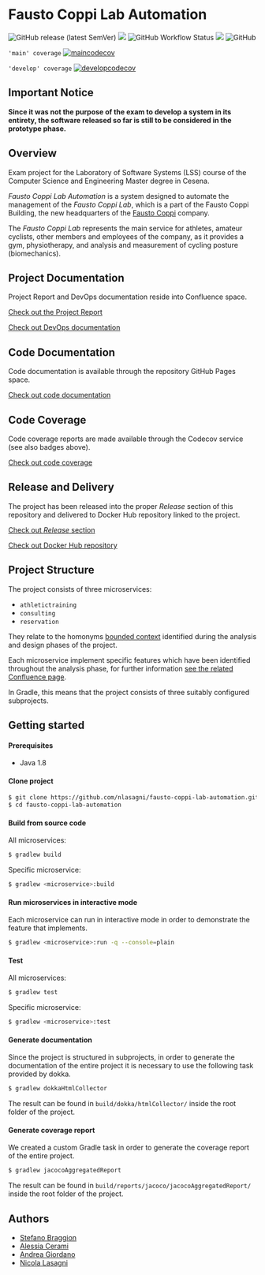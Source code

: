 # Fausto Coppi Lab Automation

![GitHub release (latest SemVer)](https://img.shields.io/github/v/release/nlasagni/fausto-coppi-lab-automation)
<a href="https://hub.docker.com/r/sbraggion/fausto-coppi-lab-automation/tags?page=1&ordering=last_updated"><img src="https://img.shields.io/badge/delivery-Docker%20Hub-blue.svg"/></a>
![GitHub Workflow Status](https://img.shields.io/github/workflow/status/nlasagni/fausto-coppi-lab-automation/workflow)
<a href="https://nlasagni.github.io/fausto-coppi-lab-automation/fausto-coppi-lab-automation/"><img src="https://img.shields.io/badge/docs%20by-Dokka-green.svg"/></a>
![GitHub](https://img.shields.io/github/license/nlasagni/fausto-coppi-lab-automation)

`'main' coverage` [![maincodecov](https://codecov.io/gh/nlasagni/fausto-coppi-lab-automation/branch/main/graph/badge.svg)](https://codecov.io/gh/nlasagni/fausto-coppi-lab-automation/branch/main)

`'develop' coverage` [![developcodecov](https://codecov.io/gh/nlasagni/fausto-coppi-lab-automation/branch/develop/graph/badge.svg)](https://codecov.io/gh/nlasagni/fausto-coppi-lab-automation/branch/develop)

## Important Notice

**Since it was not the purpose of the exam to develop a system in its entirety, the software released so far is still 
to be considered in the prototype phase.**

## Overview

Exam project for the Laboratory of Software Systems (LSS) course of the Computer Science and Engineering Master degree 
in Cesena. 

*Fausto Coppi Lab Automation* is a system designed to automate the management of the *Fausto Coppi Lab*, which is a
part of the Fausto Coppi Building, the new headquarters of the [Fausto Coppi](https://gcfaustocoppi.it/) company.

The *Fausto Coppi Lab* represents the main service for athletes, amateur cyclists, other members and employees of the 
company, as it provides a gym, physiotherapy, and analysis and measurement of cycling posture (biomechanics).

## Project Documentation

Project Report and DevOps documentation reside into Confluence space.

[Check out the Project Report](https://stefanobraggion.atlassian.net/wiki/spaces/LSS/overview)

[Check out DevOps documentation](https://stefanobraggion.atlassian.net/l/c/qVfgiRaV "Confluence DevOps page")

## Code Documentation

Code documentation is available through the repository GitHub Pages space.

[Check out code documentation](https://nlasagni.github.io/fausto-coppi-lab-automation/fausto-coppi-lab-automation/)

## Code Coverage

Code coverage reports are made available through the Codecov service (see also badges above).

[Check out code coverage](https://app.codecov.io/gh/nlasagni/fausto-coppi-lab-automation)

## Release and Delivery

The project has been released into the proper *Release* section of this repository and delivered to Docker Hub 
repository linked to the project.

[Check out *Release* section](https://github.com/nlasagni/deleteme-fcla/releases)

[Check out Docker Hub repository](https://hub.docker.com/r/sbraggion/fausto-coppi-lab-automation/tags?page=1&ordering=last_updated)

## Project Structure

The project consists of three microservices:

- `athletictraining`
- `consulting`
- `reservation`

They relate to the homonyms [bounded context](https://stefanobraggion.atlassian.net/l/c/WhJSfiwp) identified during the 
analysis and design phases of the project.

Each microservice implement specific features which have been identified throughout the analysis phase, 
for further information [see the related Confluence page](https://stefanobraggion.atlassian.net/l/c/1zHykXhG).

In Gradle, this means that the project consists of three suitably configured subprojects.

## Getting started

#### Prerequisites

- Java 1.8

#### Clone project

```bash
$ git clone https://github.com/nlasagni/fausto-coppi-lab-automation.git
$ cd fausto-coppi-lab-automation
```

#### Build from source code

All microservices:

```bash
$ gradlew build
```

Specific microservice:

```bash
$ gradlew <microservice>:build
```

#### Run microservices in interactive mode

Each microservice can run in interactive mode in order to demonstrate the feature that implements.

```bash
$ gradlew <microservice>:run -q --console=plain
```

#### Test

All microservices:

```bash
$ gradlew test
```

Specific microservice:

```bash
$ gradlew <microservice>:test
```

#### Generate documentation

Since the project is structured in subprojects, in order to generate the documentation of the entire project 
it is necessary to use the following task provided by dokka.

```bash
$ gradlew dokkaHtmlCollector
```

The result can be found in `build/dokka/htmlCollector/` inside the root folder 
of the project.

#### Generate coverage report

We created a custom Gradle task in order to generate the coverage report of the entire project.

```bash
$ gradlew jacocoAggregatedReport
```

The result can be found in `build/reports/jacoco/jacocoAggregatedReport/` inside the root folder
of the project.

## Authors
- [Stefano Braggion](https://github.com/sbraggion)
- [Alessia Cerami](https://github.com/NarcAle)
- [Andrea Giordano](https://github.com/Giordo94)
- [Nicola Lasagni](https://github.com/nlasagni)